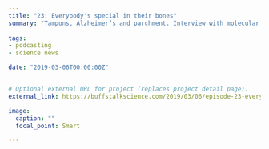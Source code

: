 ```yaml
---
title: "23: Everybody's special in their bones"
summary: "Tampons, Alzheimer’s and parchment. Interview with molecular biologist Justin Brumbaugh."
  
tags:
- podcasting
- science news

date: "2019-03-06T00:00:00Z"


# Optional external URL for project (replaces project detail page).
external_link: https://buffstalkscience.com/2019/03/06/episode-23-everybodys-special-in-their-bones/

image:
  caption: ""
  focal_point: Smart

---
```

